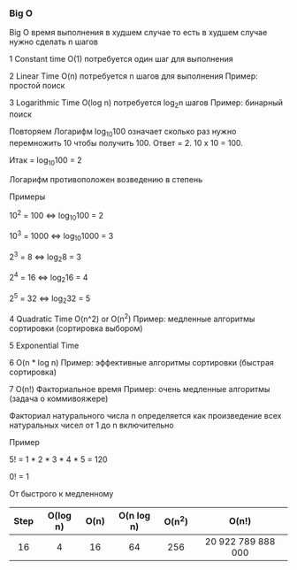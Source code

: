 
### Big O

Big O время выполнения в худшем случае
то есть в худшем случае нужно сделать n шагов

1 Constant time O(1) потребуется один шаг для выполнения

2 Linear Time O(n) потребуется n шагов для выполнения Пример: простой поиск

3 Logarithmic Time O(log n) потребуется log<sub>2</sub>n шагов Пример: бинарный поиск

Повторяем Логарифм log<sub>10</sub>100 означает сколько раз нужно 
перемножить 10 чтобы получить 100. Ответ = 2. 10 х 10 = 100.

Итак = log<sub>10</sub>100 = 2

Логарифм противоположен возведению в степень

Примеры 

10<sup>2</sup> = 100 <=> log<sub>10</sub>100 = 2

10<sup>3</sup> = 1000 <=> log<sub>10</sub>1000 = 3

2<sup>3</sup> = 8 <=> log<sub>2</sub>8 = 3

2<sup>4</sup> = 16 <=> log<sub>2</sub>16 = 4

2<sup>5</sup> = 32 <=> log<sub>2</sub>32 = 5

4 Quadratic Time O(n^2) or O(n<sup>2</sup>) Пример: медленные алгоритмы сортировки (сортировка выбором)

5 Exponential Time

6 O(n * log n) Пример: эффективные алгоритмы сортировки (быстрая сортировка)

7 O(n!) Факториальное время Пример: очень медленные алгоритмы (задача о коммивояжере)

Факториал натурального числа n определяется как произведение всех натуральных чисел от 1 до n включительно

Пример

5! = 1 * 2 * 3 * 4 * 5 = 120

0! = 1

От быстрого к медленному

| Step  | O(log n) | O(n)  | O(n log n) | O(n<sup>2</sup>) | O(n!)                | 
| :---: | :---:    | :---: | :---:      | :---:            | :---:                |
| 16    | 4        | 16    | 64         | 256              | 20 922 789 888 000   |
